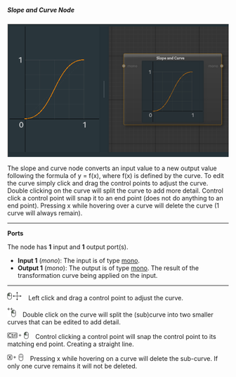 ##### Slope and Curve Node

![bezier](images/bezier.png)

The slope and curve node converts an input value to a new output value following the formula of y = f(x), where f(x) is defined by the curve. To edit the curve simply click and drag the control points to adjust the curve. Double clicking on the curve will split the curve to add more detail. Control click a control point will snap it to an end point (does not do anything to an end point). Pressing x while hovering over a curve will delete the curve (1 curve will always remain).

---

**Ports**

The node has **1** input and **1** output port(s).

- **Input 1** (*mono*): The input is of type [mono](28_types.md).
- **Output 1** (*mono*): The output is of type [mono](28_types.md). The result of the transformation curve being applied on the input.

---

![click drag](icons/left_click_drag.png) &nbsp;&nbsp;&nbsp;Left click and drag a control point to adjust the curve.

![double click](icons/double_click.png) &nbsp;&nbsp;&nbsp;Double click on the curve will split the (sub)curve into two smaller curves that can be edited to add detail.

![ctrl click](icons/ctrl_click.png) &nbsp;&nbsp;&nbsp;Control clicking a control point will snap the control point to its matching end point. Creating a straight line.

![x](icons/x_click.png) &nbsp;&nbsp;&nbsp;Pressing x while hovering on a curve will delete the sub-curve. If only one curve remains it will not be deleted.